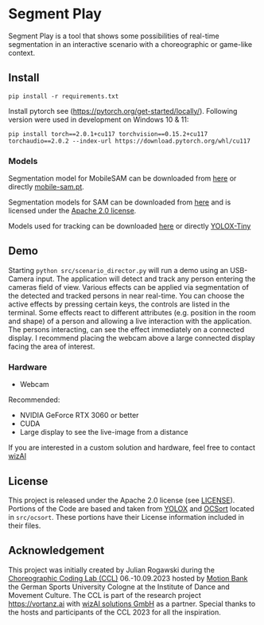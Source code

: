# Segment Play

Segment Play is a tool that shows some possibilities of real-time segmentation in an interactive scenario with a choreographic or game-like context.

## Install

```
pip install -r requirements.txt
```

Install pytorch see (https://pytorch.org/get-started/locally/).
Following version were used in development on Windows 10 & 11:

```
pip install torch==2.0.1+cu117 torchvision==0.15.2+cu117 torchaudio==2.0.2 --index-url https://download.pytorch.org/whl/cu117
```

### Models

Segmentation model for MobileSAM can be downloaded from [here](https://github.com/ChaoningZhang/MobileSAM) or directly [mobile-sam.pt](https://github.com/ChaoningZhang/MobileSAM/blob/master/weights/mobile_sam.pt).

Segmentation models for SAM can be downloaded from [here](https://github.com/CASIA-IVA-Lab/FastSAM) and is licensed under the [Apache 2.0 license](https://github.com/facebookresearch/segment-anything/blob/main/LICENSE).

Models used for tracking can be downloaded [here](https://github.com/Megvii-BaseDetection/YOLOX/tree/main/demo/ONNXRuntime) or directly [YOLOX-Tiny](https://github.com/Megvii-BaseDetection/YOLOX/releases/download/0.1.1rc0/yolox_tiny.onnx)

## Demo

Starting `python src/scenario_director.py` will run a demo using an USB-Camera input. The application will detect and track any person entering the cameras field of view. Various effects can be applied via segmentation of the detected and tracked persons in near real-time. You can choose the active effects by pressing certain keys, the controls are listed in the terminal. Some effects react to different attributes (e.g. position in the room and shape) of a person and allowing a live interaction with the application. The persons interacting, can see the effect immediately on a connected display. I recommend placing the webcam above a large connected display facing the area of interest.

### Hardware

* Webcam

Recommended:

* NVIDIA GeForce RTX 3060 or better
* CUDA
* Large display to see the live-image from a distance

If you are interested in a custom solution and hardware, feel free to contact [wizAI](mailto:info@wizai.com?subject=[GitHub]%20Segment-Play)

## License

This project is released under the Apache 2.0 license (see [LICENSE](LICENSE)).
Portions of the Code are based and taken from [YOLOX](https://github.com/Megvii-BaseDetection/YOLOX) and [OCSort](https://github.com/noahcao/OC_SORT) located in `src/ocsort`. These portions have their License information included in their files.

## Acknowledgement

This project was initially created by Julian Rogawski during the [Choreographic Coding Lab (CCL)](https://choreographiccoding.org) 06.-10.09.2023 hosted by [Motion Bank](https://motionbank.org/) the German Sports University Cologne at the Institute of Dance and Movement Culture. The CCL is part of the research project https://vortanz.ai with [wizAI solutions GmbH](https://wizai.com/) as a partner. Special thanks to the hosts and participants of the CCL 2023 for all the inspiration.
